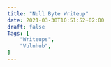 ```yaml
---
title: "Null Byte Writeup"
date: 2021-03-30T10:51:52+02:00
draft: false
Tags: [
    "Writeups",
    "Vulnhub",
]
---
```

